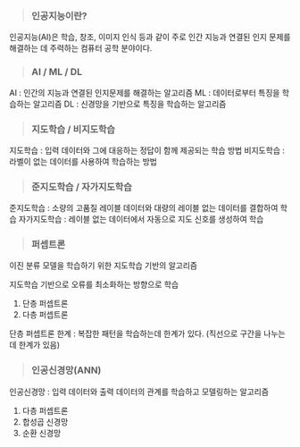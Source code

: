 >### 인공지능이란?
인공지능(AI)은 학습, 창조, 이미지 인식 등과 같이 주로 인간 지능과 연결된 인지 문제를 해결하는 데 주력하는 컴퓨터 공학 분야이다.


>### AI / ML / DL 
AI : 인간의 지능과 연결된 인지문제를 해결하는 알고리즘
ML : 데이터로부터 특징을 학습하는 알고리즘
DL : 신경망을 기반으로 특징을 학습하는 알고리즘


>### 지도학습 / 비지도학습
지도학습 : 입력 데이터와 그에 대응하는 정답이 함께 제공되는 학습 방법
비지도학습 : 라벨이 없는 데이터를 사용하여 학습하는 방법


>### 준지도학습 / 자가지도학습
준지도학습 : 소량의 고품질 레이블 데이터와 대량의 레이블 없는 데이터를 결합하여 학습
자가지도학습 : 레이블 없는 데이터에서 자동으로 지도 신호를 생성하여 학습


>### 퍼셉트론
이진 분류 모델을 학습하기 위한 지도학습 기반의 알고리즘

지도학습 기반으로 오류를 최소화하는 방향으로 학습

1. 단층 퍼셉트론
2. 다층 퍼셉트론


단층 퍼셉트론 한계 : 복잡한 패턴을 학습하는데 한계가 있다. (직선으로 구간을 나누는데 한계가 있음)


>### 인공신경망(ANN)
인공신경망 : 입력 데이터와 출력 데이터의 관계를 학습하고 모델링하는 알고리즘
1. 다층 퍼셉트론
2. 합성곱 신경망
3. 순환 신경망